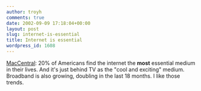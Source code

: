 ```yaml
---
author: troyh
comments: true
date: 2002-09-09 17:18:04+00:00
layout: post
slug: internet-is-essential
title: Internet is essential
wordpress_id: 1608
---
```


[MacCentral](http://maccentral.macworld.com/news/0209/09..php):
20% of Americans find the internet the **most** essential medium in their lives. And it's just behind TV as the "cool and exciting" medium. Broadband is also growing, doubling in the last 18 months. I like those trends.
